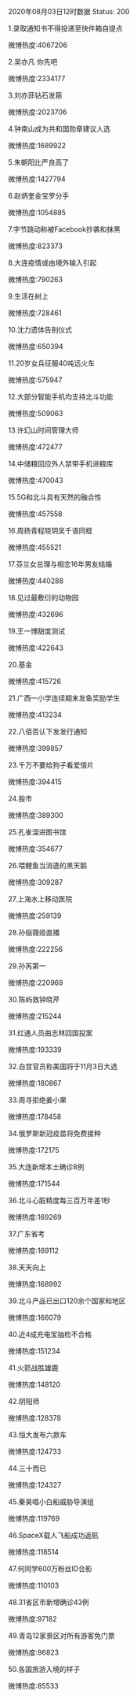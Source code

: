 2020年08月03日12时数据
Status: 200

1.录取通知书不得投递至快件箱自提点

微博热度:4067206

2.吴亦凡 你先吧

微博热度:2334177

3.刘亦菲钻石发箍

微博热度:2023706

4.钟南山成为共和国勋章建议人选

微博热度:1689922

5.朱朝阳比严良高了

微博热度:1427794

6.赵炳奎金宝罗分手

微博热度:1054885

7.字节跳动称被Facebook抄袭和抹黑

微博热度:823373

8.大连疫情或由境外输入引起

微博热度:790263

9.生活在树上

微博热度:728461

10.沈力遗体告别仪式

微博热度:650394

11.20岁女兵征服40吨远火车

微博热度:575947

12.大部分智能手机均支持北斗功能

微博热度:509063

13.许幻山时间管理大师

微博热度:472477

14.中储粮回应外人禁带手机进粮库

微博热度:470043

15.5G和北斗具有天然的融合性

微博热度:457558

16.周扬青程晓玥吴千语同框

微博热度:455521

17.芬兰女总理与相恋16年男友结婚

微博热度:440288

18.见过最敷衍的动物园

微博热度:432696

19.王一博甜度测试

微博热度:422643

20.基金

微博热度:415726

21.广西一小学连续期末发鱼奖励学生

微博热度:413234

22.八佰否认下发发行通知

微博热度:399857

23.千万不要给狗子看爱情片

微博热度:394415

24.股市

微博热度:389300

25.孔雀溜进图书馆

微博热度:354677

26.喂鲤鱼当消遣的黑天鹅

微博热度:309287

27.上海水上移动医院

微博热度:259139

28.孙俪薇娅直播

微博热度:222256

29.孙芮第一

微博热度:220969

30.陈屿救钟晓芹

微博热度:215244

31.红通人员曲志林回国投案

微博热度:193339

32.白宫官员称美国将于11月3日大选

微博热度:180867

33.周寻拒绝姜小果

微博热度:178458

34.俄罗斯新冠疫苗将免费接种

微博热度:172175

35.大连新增本土确诊8例

微博热度:171544

36.北斗心脏精度每三百万年差1秒

微博热度:169269

37.广东省考

微博热度:169112

38.天天向上

微博热度:168992

39.北斗产品已出口120余个国家和地区

微博热度:166079

40.近4成充电宝抽检不合格

微博热度:151234

41.火箭战胜雄鹿

微博热度:148120

42.阴阳师

微博热度:128378

43.恒大发布六款车

微博热度:124733

44.三十而已

微博热度:124327

45.秦昊唱小白船威胁导演组

微博热度:119769

46.SpaceX载人飞船成功返航

微博热度:118514

47.何同学600万粉丝ID合影

微博热度:110103

48.31省区市新增确诊43例

微博热度:97182

49.青岛12家景区对所有游客免门票

微博热度:96823

50.各国旅游入境的样子

微博热度:85533

